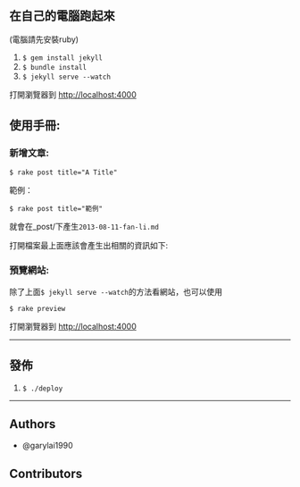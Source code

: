 ## 在自己的電腦跑起來

(電腦請先安裝ruby)

1. `$ gem install jekyll`
2. `$ bundle install`
3. `$ jekyll serve --watch`

打開瀏覽器到 [http://localhost:4000](http://localhost:4000)

## 使用手冊:

### 新增文章:

```
$ rake post title="A Title"
```

範例：

```
$ rake post title="範例"
```

就會在_post/下產生`2013-08-11-fan-li.md`

打開檔案最上面應該會產生出相關的資訊如下:

### 預覽網站:

除了上面`$ jekyll serve --watch`的方法看網站，也可以使用

```
$ rake preview
```

打開瀏覽器到 [http://localhost:4000](http://localhost:4000)

---
## 發佈

1. `$ ./deploy `

---
## Authors

- @garylai1990

## Contributors
